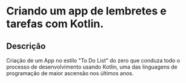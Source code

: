 # Criando um app de lembretes e tarefas com Kotlin.
## Descrição
Criação de um App no estilo "To Do List" do zero que conduza todo o processo de desenvolvimento usando Kotlin, uma das  linguagens de programação de maior ascensão nos últimos anos. 